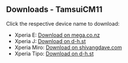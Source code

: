 ## Downloads - TamsuiCM11

Click the respective device name to download:

- Xperia E: [Download on mega.co.nz](https://mega.co.nz/#!VkcxEBiI!Oa0VIMtCzy-XKV5c9vjYFk83YD97gpTUrYIesGPP4lQ)
- Xperia J: [Download on d-h.st](http://d-h.st/Lu6)
- Xperia Miro: [Download on shivangdave.com](http://shivangdave.com/roms.html)
- Xperia Tipo: [Download on d-h.st](http://d-h.st/CIo)